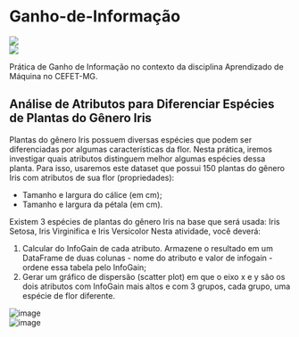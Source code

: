 # Ganho-de-Informação
<div align="left"> 
  <img align="center" src="https://img.shields.io/badge/Python-FF8C00?style=for-the-badge&logo=python&logoColor=white"><br>
  <img src="https://img.shields.io/badge/Ciência%20de%20Dados-red">
</div>

Prática de Ganho de Informação no contexto da disciplina Aprendizado de Máquina no CEFET-MG.
## Análise de Atributos para Diferenciar Espécies de Plantas do Gênero Iris
Plantas do gênero Iris possuem diversas espécies que podem ser diferenciadas por algumas características da flor. Nesta prática, iremos investigar quais atributos distinguem melhor algumas espécies dessa planta. Para isso, usaremos este dataset que possui 150 plantas do gênero Iris com atributos de sua flor (propriedades):

* Tamanho e largura do cálice (em cm);
* Tamanho e largura da pétala (em cm).

Existem 3 espécies de plantas do gênero Iris na base que será usada: Iris Setosa, Iris Virginifica e Iris Versicolor
Nesta atividade, você deverá:

1. Calcular do InfoGain de cada atributo. Armazene o resultado em um DataFrame de duas colunas - nome do atributo e valor de infogain - ordene essa tabela pelo InfoGain;
2. Gerar um gráfico de dispersão (scatter plot) em que o eixo x e y são os dois atributos com InfoGain mais altos e com 3 grupos, cada grupo, uma espécie de flor diferente.

![image](https://github.com/aaugustoag/Ganho-de-Informacao/assets/49174397/52df54db-ae71-4635-a52f-7ea5573348d7)<br>
![image](https://github.com/aaugustoag/Ganho-de-Informacao/assets/49174397/c69b0a83-1b93-4e43-aac4-f157140ee84b)
